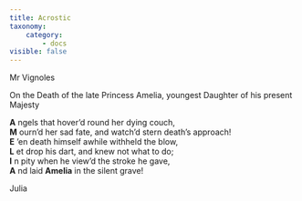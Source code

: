 ```yaml
---
title: Acrostic
taxonomy:
    category:
        - docs
visible: false
---
```


<div class="author">Mr Vignoles</div>

<span class="title">On the Death of the late Princess Amelia, youngest Daughter of his present Majesty</span>
  
**A** ngels that hover’d round her dying couch,  
**M** ourn’d her sad fate, and watch’d stern death’s approach!  
**E** ’en death himself awhile withheld the blow,  
**L** et drop his dart, and knew not what to do;  
**I** n pity when he view’d the stroke he gave,  
**A** nd laid **Amelia** in the silent grave!  
  
Julia
